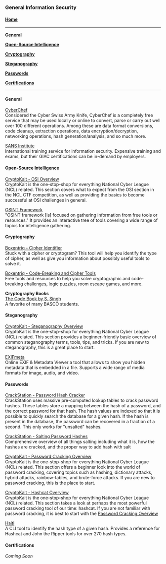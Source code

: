 ### General Information Security

#### [Home](README.md)
---
[**General**](#general)

[**Open-Source Intelligence**](#open-source-intelligence)

[**Cryptography**](#cryptography)

[**Steganography**](#steganography)

[**Passwords**](#passwords)

[**Certifications**](#certifications)

---

#### General
[CyberChef](https://gchq.github.io/CyberChef/)<br>
Considered the Cyber Swiss Army Knife, CyberChef is a completely free service that may be used locally or online to convert, parse or carry out well over 100 different operations. Among these are data format conversions, code cleanup, extraction operations, data encryption/decryption, networking operations, hash generation/analysis, and so much more.


[SANS Institute](sans.org)<br>
International training service for information security. Expensive training and exams, but their GIAC certifications can be in-demand by employers.

#### Open-Source Intelligence
[CryptoKait - OSI Overview](https://cryptokait.com/2020/02/10/open-source-intelligence-for-the-national-cyber-league-games/)<br>
CryptoKait is the one-stop-shop for everything National Cyber League (NCL) related. This section covers what to expect from the OSI section in the NCL CTF competition, as well as providing the basics to become successful at OSI challenges in general.

[OSINT Framework](https://osintframework.com/)  
"OSINT framework [is] focused on gathering information from free tools or resources." It provides an interactive tree of tools covering a wide range of topics for intelligence gathering.

#### Cryptography
[Boxentriq - Cipher Identifier](https://www.boxentriq.com/code-breaking/cipher-identifier)<br>
Stuck with a cipher or cryptogram? This tool will help you identify the type of cipher, as well as give you information about possibly useful tools to solve it.

[Boxentriq - Code-Breaking and Cipher Tools](https://www.boxentriq.com/code-breaking)<br>
Free tools and resources to help you solve cryptographic and code-breaking challenges, logic puzzles, room escape games, and more.

**Cryptography Books**<br>
[The Code Book by S. Singh](https://www.amazon.com/Code-Book-Science-Secrecy-Cryptography/dp/0385495323)   
A favorite of many BASCO students.

#### Steganography
[CryptoKait - Steganography Overview](https://cryptokait.com/2020/03/02/hiding-in-plain-sight-steganography-tricks-and-tips/)<br>
CryptoKait is the one-stop-shop for everything National Cyber League (NCL) related. This section provides a beginner-friendly basic overview of common steganography terms, tools, tips, and tricks. If you are new to steganography, this is a great place to start.

[EXIFmeta](https://exifmeta.com/)<br>
Online EXIF & Metadata Viewer a tool that allows to show you hidden metadata that is embedded in a file. Supports a wide range of media formats for image, audio, and video.

#### Passwords
[CrackStation - Password Hash Cracker](https://crackstation.net/)<br>
CrackStation uses massive pre-computed lookup tables to crack password hashes. These tables store a mapping between the hash of a password, and the correct password for that hash. The hash values are indexed so that it is possible to quickly search the database for a given hash. If the hash is present in the database, the password can be recovered in a fraction of a second. This only works for "unsalted" hashes.

[CrackStation - Salting Password Hashes](https://crackstation.net/hashing-security.htm)<br>
Comprehensive overview of all things salting including what it is, how the hashes are cracked, and the proper way to add hash with salt


[CryptoKait - Password Cracking Overview](https://cryptokait.com/2019/09/24/everything-you-need-to-know-about-password-cracking-for-the-national-cyber-league-games/)<br>
CryptoKait is the one-stop-shop for everything National Cyber League (NCL) related. This section offers a beginner look into the world of password cracking, covering topics such as hashing, dictionary attacks, hybrid attacks, rainbow-tables, and brute-force attacks. If you are new to password cracking, this is the place to start.

[CryptoKait - Hashcat Overview](https://cryptokait.com/2020/02/24/password-cracking-with-hashcat/)<br>
CryptoKait is the one-stop-shop for everything National Cyber League (NCL) related. This section takes a look at perhaps the most powerful password cracking tool of our time: hashcat. If you are not familiar with password cracking, it is best to start with the [Password Cracking Overview](https://cryptokait.com/2019/09/24/everything-you-need-to-know-about-password-cracking-for-the-national-cyber-league-games/)

[Haiti](https://github.com/Orange-Cyberdefense/haiti)  
A CLI tool to identify the hash type of a given hash. Provides a reference for Hashcat and John the Ripper tools for over 270 hash types.


#### Certifications
*Coming Soon*
